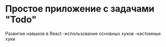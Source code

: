# Простое приложение с задачами "Todo"

Развитие навыков в React
-использование основных хуков
-кастомные хуки

